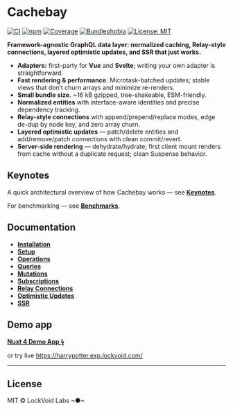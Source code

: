 # Cachebay

[![CI](https://github.com/lockvoid/cachebay/actions/workflows/test.yml/badge.svg)](https://github.com/lockvoid/cachebay/actions/workflows/test.yml)
[![npm](https://img.shields.io/npm/v/cachebay.svg)](https://www.npmjs.com/package/cachebay)
[![Coverage](https://codecov.io/gh/lockvoid/cachebay/branch/main/graph/badge.svg)](https://codecov.io/gh/lockvoid/cachebay)
[![Bundlephobia](https://img.shields.io/bundlephobia/minzip/cachebay)](https://bundlephobia.com/package/cachebay)
[![License: MIT](https://img.shields.io/badge/License-MIT-yellow.svg)](https://opensource.org/licenses/MIT)

**Framework-agnostic GraphQL data layer: normalized caching, Relay-style connections, layered optimistic updates, and SSR that just works.**

- **Adapters:** first-party for **Vue** and **Svelte**; writing your own adapter is straightforward.
- **Fast rendering & performance.** Microtask-batched updates; stable views that don’t churn arrays and minimize re-renders.
- **Small bundle size.** ~16 kB gzipped, tree-shakeable, ESM-friendly.
- **Normalized entities** with interface-aware identities and precise dependency tracking.
- **Relay-style connections** with append/prepend/replace modes, edge de-dup by node key, and zero array churn.
- **Layered optimistic updates** — patch/delete entities and add/remove/patch connections with clean commit/revert.
- **Server-side rendering** — dehydrate/hydrate; first client mount renders from cache without a duplicate request; clean Suspense behavior.

## Keynotes

A quick architectural overview of how Cachebay works — see **[Keynotes](./docs/KEYNOTES.md)**.

For benchmarking — see **[Benchmarks](./packages/benchmarks/README.md)**.

## Documentation

- **[Installation](./docs/INSTALLATION.md)**
- **[Setup](./docs/SETUP.md)**
- **[Operations](./docs/OPERATIONS.md)**
- **[Queries](./docs/QUERIES.md)**
- **[Mutations](./docs/MUTATIONS.md)**
- **[Subscriptions](./docs/SUBSCRIPTIONS.md)**
- **[Relay Connections](./docs/RELAY_CONNECTIONS.md)**
- **[Optimistic Updates](./docs/OPTIMISTIC_UPDATES.md)**
- **[SSR](./docs/SSR.md)**

## Demo app

**[Nuxt 4 Demo App ϟ](./packages/demo)**

or try live https://harrypotter.exp.lockvoid.com/

---

## License

MIT © LockVoid Labs ~●~
